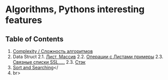 # Algorithms, Pythons interesting features

## Table of Contents

1. [Complexity / Сложность алгоритмов](doc/complexity.md)</br>
2. Data Struct
2.1. [Лист, Массив](doc/data_struct.md)
2.2. [Операции с Листами примеры](doc/data_struct02.md)
2.3. [Связные списки SSL.....](doc/ssl.md)
2.3. [Стэк](doc/stack.md)
1. [Sort and Searching](doc/ssl.md)</
1. br>